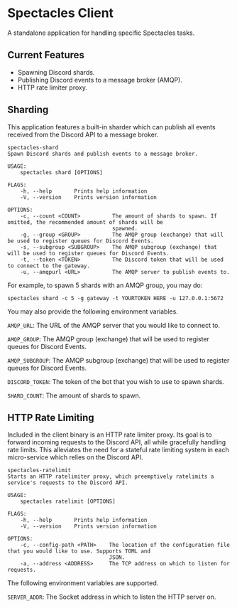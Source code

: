 # Spectacles Client
A standalone application for handling specific Spectacles tasks.

## Current Features
- Spawning Discord shards.
- Publishing Discord events to a message broker (AMQP).
- HTTP rate limiter proxy.

## Sharding
This application features a built-in sharder which can publish all events received from the Discord API to a message broker.

```
spectacles-shard
Spawn Discord shards and publish events to a message broker.

USAGE:
    spectacles shard [OPTIONS]

FLAGS:
    -h, --help       Prints help information
    -V, --version    Prints version information

OPTIONS:
    -c, --count <COUNT>          The amount of shards to spawn. If omitted, the recommended amount of shards will be
                                 spawned.
    -g, --group <GROUP>          The AMQP group (exchange) that will be used to register queues for Discord Events.
    -s, --subgroup <SUBGROUP>    The AMQP subgroup (exchange) that will be used to register queues for Discord Events.
    -t, --token <TOKEN>          The Discord token that will be used to connect to the gateway.
    -u, --amqpurl <URL>          The AMQP server to publish events to.

```

For example, to spawn 5 shards with an AMQP group, you may do:
```
spectacles shard -c 5 -g gateway -t YOURTOKEN HERE -u 127.0.0.1:5672
```

You may also provide the following environment variables.

`AMQP_URL`: The URL of the AMQP server that you would like to connect to.

`AMQP_GROUP`: The AMQP group (exchange) that will be used to register queues for Discord Events.

`AMQP_SUBGROUP`: The AMQP subgroup (exchange) that will be used to register queues for Discord Events.

`DISCORD_TOKEN`: The token of the bot that you wish to use to spawn shards.

`SHARD_COUNT`: The amount of shards to spawn.

## HTTP Rate Limiting
Included in the client binary is an HTTP rate limiter proxy.
Its goal is to forward incoming requests to the Discord API, all while gracefully handling rate limits.
This alleviates the need for a stateful rate limiting system in each micro-service which relies on the Discord API.

```
spectacles-ratelimit 
Starts an HTTP ratelimiter proxy, which preemptively ratelimits a service's requests to the Discord API.

USAGE:
    spectacles ratelimit [OPTIONS]

FLAGS:
    -h, --help       Prints help information
    -V, --version    Prints version information

OPTIONS:
    -c, --config-path <PATH>    The location of the configuration file that you would like to use. Supports TOML and
                                JSON.
    -a, --address <ADDRESS>     The TCP address on which to listen for requests.

```

The following environment variables are supported.

`SERVER_ADDR`: The Socket address in which to listen the HTTP server on.
